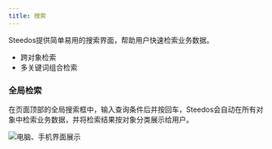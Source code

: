 ```yaml
---
title: 搜索
---
```


Steedos提供简单易用的搜索界面，帮助用户快速检索业务数据。
- 跨对象检索
- 多关键词组合检索

### 全局检索
在页面顶部的全局搜索框中，输入查询条件后并按回车，Steedos会自动在所有对象中检索业务数据，并将检索结果按对象分类展示给用户。

![电脑、手机界面展示](/assets/mac_mobile_search.jpg)

